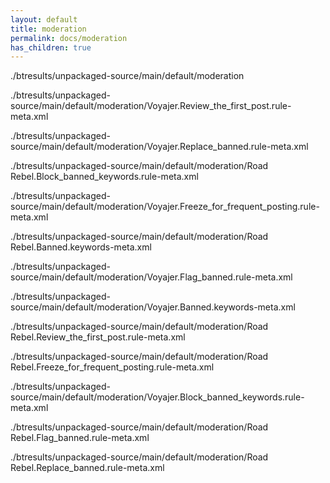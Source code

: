 ```yaml
---
layout: default
title: moderation
permalink: docs/moderation
has_children: true
---
```




./btresults/unpackaged-source/main/default/moderation

./btresults/unpackaged-source/main/default/moderation/Voyajer.Review_the_first_post.rule-meta.xml

./btresults/unpackaged-source/main/default/moderation/Voyajer.Replace_banned.rule-meta.xml

./btresults/unpackaged-source/main/default/moderation/Road Rebel.Block_banned_keywords.rule-meta.xml

./btresults/unpackaged-source/main/default/moderation/Voyajer.Freeze_for_frequent_posting.rule-meta.xml

./btresults/unpackaged-source/main/default/moderation/Road Rebel.Banned.keywords-meta.xml

./btresults/unpackaged-source/main/default/moderation/Voyajer.Flag_banned.rule-meta.xml

./btresults/unpackaged-source/main/default/moderation/Voyajer.Banned.keywords-meta.xml

./btresults/unpackaged-source/main/default/moderation/Road Rebel.Review_the_first_post.rule-meta.xml

./btresults/unpackaged-source/main/default/moderation/Road Rebel.Freeze_for_frequent_posting.rule-meta.xml

./btresults/unpackaged-source/main/default/moderation/Voyajer.Block_banned_keywords.rule-meta.xml

./btresults/unpackaged-source/main/default/moderation/Road Rebel.Flag_banned.rule-meta.xml

./btresults/unpackaged-source/main/default/moderation/Road Rebel.Replace_banned.rule-meta.xml

